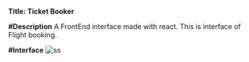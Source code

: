 **Title: Ticket Booker**

**#Description**
A FrontEnd interface made with react. This is interface of Flight booking.

**#Interface**
![ss](https://user-images.githubusercontent.com/100613433/211184505-3f7b886e-f621-4cf5-8e2a-9965ae2c58af.png)
